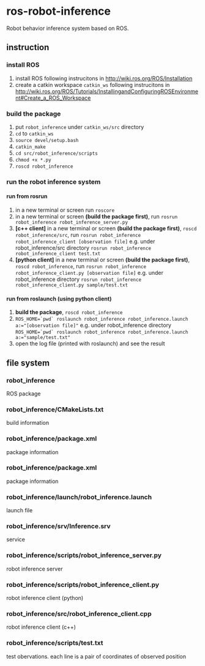 # ros-robot-inference
Robot behavior inference system based on ROS.

## instruction

### install ROS
1. install ROS following instrucitons in http://wiki.ros.org/ROS/Installation
2. create a catkin workspace `catkin_ws` following instrucitons in http://wiki.ros.org/ROS/Tutorials/InstallingandConfiguringROSEnvironment#Create_a_ROS_Workspace

### build the package
1. put `robot_inference` under `catkin_ws/src` directory
2. `cd` to `catkin_ws`
3. `source devel/setup.bash`
4. `catkin_make`
5. `cd src/robot_inference/scripts`
6. `chmod +x *.py`
7. `roscd robot_inference`

### run the robot inference system

#### run from rosrun
1. in a new terminal or screen run `roscore`
2. in a new terminal or screen **(build the package first)**, run `rosrun robot_inference robot_inference_server.py`
3. **[c++ client]** in a new terminal or screen **(build the package first)**, `roscd robot_inference/src`, run `rosrun robot_inference robot_inference_client [observation file]` e.g. under robot_inference/src directory `rosrun robot_inference robot_inference_client test.txt`
3. **[python client]** in a new terminal or screen **(build the package first)**, `roscd robot_inference`, run `rosrun robot_inference robot_inference_client.py [observation file]` e.g. under robot_inference directory `rosrun robot_inference robot_inference_client.py sample/test.txt`

#### run from roslaunch (using python client)
1. **build the package**, `roscd robot_inference`
2. ``ROS_HOME=`pwd` roslaunch robot_inference robot_inference.launch a:="[observation file]"`` e.g. under robot_inference directory ``ROS_HOME=`pwd` roslaunch robot_inference robot_inference.launch a:="sample/test.txt"``
3. open the log file (printed with roslaunch) and see the result

## file system

### robot_inference
ROS package

### robot_inference/CMakeLists.txt
build information

### robot_inference/package.xml
package information

### robot_inference/package.xml
package information

### robot_inference/launch/robot_inference.launch
launch file

### robot_inference/srv/Inference.srv
service

### robot_inference/scripts/robot_inference_server.py
robot inference server

### robot_inference/scripts/robot_inference_client.py
robot inference client (python)

### robot_inference/src/robot_inference_client.cpp
robot inference client (c++)

### robot_inference/scripts/test.txt
test obervations. each line is a pair of coordinates of observed position
